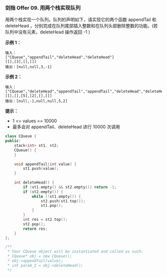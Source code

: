 ### 剑指 Offer 09. 用两个栈实现队列
用两个栈实现一个队列。队列的声明如下，请实现它的两个函数 appendTail 和 deleteHead ，分别完成在队列尾部插入整数和在队列头部删除整数的功能。(若队列中没有元素，deleteHead 操作返回 -1 )

**示例 1：**
```
输入：
["CQueue","appendTail","deleteHead","deleteHead"]
[[],[3],[],[]]
输出：[null,null,3,-1]
```

**示例 2：**
```
输入：
["CQueue","deleteHead","appendTail","appendTail","deleteHead","deleteHead"]
[[],[],[5],[2],[],[]]
输出：[null,-1,null,null,5,2]
```

**提示：**
* 1 <= values <= 10000
* 最多会对 appendTail、deleteHead 进行 10000 次调用

```cpp
class CQueue {
public:
    stack<int> st1, st2;
    CQueue() {
    }
    
    void appendTail(int value) {
        st1.push(value);
    }
    
    int deleteHead() {
        if (st1.empty() && st2.empty()) return -1;
        if (st2.empty()) {
            while (!st1.empty()) {
                st2.push(st1.top());
                st1.pop();
            }
        }
        int res = st2.top();
        st2.pop();
        return res;
    }
};

/**
 * Your CQueue object will be instantiated and called as such:
 * CQueue* obj = new CQueue();
 * obj->appendTail(value);
 * int param_2 = obj->deleteHead();
 */
```